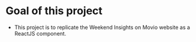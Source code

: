 # Goal of this project

* This project is to replicate the Weekend Insights on Movio website as a ReactJS component.

